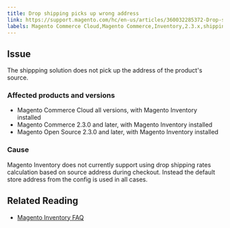 ```yaml
---
title: Drop shipping picks up wrong address 
link: https://support.magento.com/hc/en-us/articles/360032285372-Drop-shipping-picks-up-wrong-address-
labels: Magento Commerce Cloud,Magento Commerce,Inventory,2.3.x,shipping
---
```


<h2>Issue</h2>
<p>The shippping solution does not pick up the address of the product's source.</p>
<h3>Affected products and versions</h3>
<ul>
<li>Magento Commerce Cloud all versions, with Magento Inventory installed </li>
<li>Magento Commerce 2.3.0 and later, with Magento Inventory installed </li>
<li>Magento Open Source 2.3.0 and later, with Magento Inventory installed </li>
</ul>
<h3>Cause</h3>
<p>Magento Inventory does not currently support using drop shipping rates calculation based on source address during checkout. Instead the default store address from the config is used in all cases.</p>
<h2>Related Reading</h2>
<ul>
<li><a href="https://github.com/magento/inventory/wiki/MSI-FAQs">Magento Inventory FAQ</a></li>
</ul>